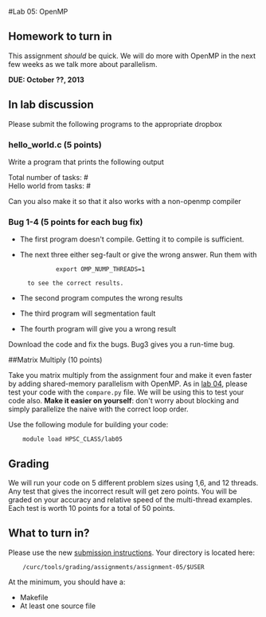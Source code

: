 #Lab 05: OpenMP

## Homework to turn in

This assignment *should* be quick.  We will do more with OpenMP in the next few weeks as we talk more about parallelism.

__DUE: October ??, 2013__

## In lab discussion

Please submit the following programs to the appropriate dropbox

### hello_world.c (5 points)

Write a program that prints the following output

Total number of tasks: #   
Hello world from tasks: # 

Can you also make it so that it also works with a non-openmp compiler

### Bug 1-4 (5 points for each bug fix)

- The first program doesn't compile.  Getting it to compile is sufficient.
- The next three either seg-fault or give the wrong answer.  Run them with
        
                export OMP_NUMP_THREADS=1

        to see the correct results.
- The second program computes the wrong results
- The third program will segmentation fault
- The fourth program will give you a wrong result

Download the code and fix the bugs. Bug3 gives you a run-time bug.

##Matrix Multiply (10 points)

Take you matrix multiply from the assignment four and make it even faster by adding shared-memory parallelism with OpenMP.  As in [lab 04](https://github.com/ResearchComputing/HPSC-Fall-2013/tree/master/lab/lab-04), please test your code with the `compare.py` file.  We will be using this to test your code also.
**Make it easier on yourself**: don't worry about blocking and simply parallelize the naive with the correct loop order.

Use the following module for building your code:

        module load HPSC_CLASS/lab05

## Grading

We will run your code on 5 different problem sizes using 1,6, and 12 threads.  Any test that gives the incorrect result will get zero points.  You will be graded on your accuracy and relative speed of the multi-thread examples.  Each test is worth 10 points for a total of 50 points.  

## What to turn in?

Please use the new [submission instructions](https://github.com/ResearchComputing/HPSC-Fall-2013/tree/master/lab/submission_instructions).  Your 
directory is located here:
        
        /curc/tools/grading/assignments/assignment-05/$USER

At the minimum, you should have a:

- Makefile
- At least one source file




